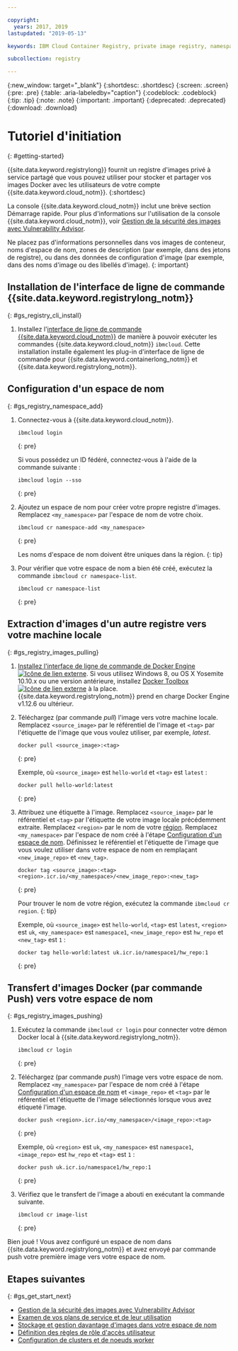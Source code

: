 ```yaml
---

copyright:
  years: 2017, 2019
lastupdated: "2019-05-13"

keywords: IBM Cloud Container Registry, private image registry, namespaces, image security, cli, namespaces, tutorial, Docker, images, registry

subcollection: registry

---
```


{:new_window: target="_blank"}
{:shortdesc: .shortdesc}
{:screen: .screen}
{:pre: .pre}
{:table: .aria-labeledby="caption"}
{:codeblock: .codeblock}
{:tip: .tip}
{:note: .note}
{:important: .important}
{:deprecated: .deprecated}
{:download: .download}

# Tutoriel d'initiation
{: #getting-started}

{{site.data.keyword.registrylong}} fournit un registre d'images privé à service partagé que vous pouvez utiliser pour stocker et partager vos images Docker avec les utilisateurs de votre compte {{site.data.keyword.cloud_notm}}.
{:shortdesc}

La console {{site.data.keyword.cloud_notm}} inclut une brève section Démarrage rapide. Pour plus d'informations sur l'utilisation de la console {{site.data.keyword.cloud_notm}}, voir [Gestion de la sécurité des images avec Vulnerability Advisor](/docs/services/va?topic=va-va_index).

Ne placez pas d'informations personnelles dans vos images de conteneur, noms d'espace de nom, zones de description (par exemple, dans des jetons de registre), ou dans des données de configuration d'image (par exemple, dans des noms d'image ou des libellés d'image).
{: important}

## Installation de l'interface de ligne de commande {{site.data.keyword.registrylong_notm}}
{: #gs_registry_cli_install}

1. Installez l'[interface de ligne de commande {{site.data.keyword.cloud_notm}}](/docs/cli?topic=cloud-cli-ibmcloud-cli#ibmcloud-cli) de manière à pouvoir exécuter les commandes {{site.data.keyword.cloud_notm}} `ibmcloud`. Cette installation installe également les plug-in d'interface de ligne de commande pour {{site.data.keyword.containerlong_notm}} et {{site.data.keyword.registrylong_notm}}.

## Configuration d'un espace de nom
{: #gs_registry_namespace_add}

1. Connectez-vous à {{site.data.keyword.cloud_notm}}.

   ```
   ibmcloud login
   ```
   {: pre}

   Si vous possédez un ID fédéré, connectez-vous à l'aide de la commande suivante :

   ```
   ibmcloud login --sso
   ```
   {: pre}

2. Ajoutez un espace de nom pour créer votre propre registre d'images. Remplacez `<my_namespace>` par l'espace de nom de votre choix.

   ```
   ibmcloud cr namespace-add <my_namespace>
   ```
   {: pre}

   Les noms d'espace de nom doivent être uniques dans la région.
   {: tip}

3. Pour vérifier que votre espace de nom a bien été créé, exécutez la commande `ibmcloud cr namespace-list`.

   ```
   ibmcloud cr namespace-list
   ```
   {: pre}

## Extraction d'images d'un autre registre vers votre machine locale
{: #gs_registry_images_pulling}

1. [Installez l'interface de ligne de commande de Docker Engine ![Icône de lien externe](../../icons/launch-glyph.svg "Icône de lien externe")](https://www.docker.com/products/docker-engine#/download). Si vous utilisez Windows 8, ou OS X Yosemite 10.10.x ou une version antérieure, installez [Docker Toolbox ![Icône de lien externe](../../icons/launch-glyph.svg "Icône de lien externe")](https://docs.docker.com/toolbox/) à la place. {{site.data.keyword.registrylong_notm}} prend en charge Docker Engine v1.12.6 ou ultérieur.

2. Téléchargez (par commande _pull_) l'image vers votre machine locale. Remplacez `<source_image>` par le référentiel de l'image et `<tag>` par l'étiquette de l'image que vous voulez utiliser, par exemple, _latest_.

   ```
   docker pull <source_image>:<tag>
   ```
   {: pre}

   Exemple, où `<source_image>` est `hello-world` et `<tag>` est `latest` :

   ```
   docker pull hello-world:latest
   ```
   {: pre}

3. Attribuez une étiquette à l'image. Remplacez `<source_image>` par le référentiel et `<tag>` par l'étiquette de votre image locale précédemment extraite. Remplacez `<region>` par le nom de votre [région](/docs/services/Registry?topic=registry-registry_overview#registry_regions). Remplacez `<my_namespace>` par l'espace de nom créé à l'étape [Configuration d'un espace de nom](#gs_registry_namespace_add). Définissez le référentiel et l'étiquette de l'image que vous voulez utiliser dans votre espace de nom en remplaçant `<new_image_repo>` et `<new_tag>`.

   ```
   docker tag <source_image>:<tag> <region>.icr.io/<my_namespace>/<new_image_repo>:<new_tag>
   ```
   {: pre}

   Pour trouver le nom de votre région, exécutez la commande `ibmcloud cr region`.
   {: tip}

   Exemple, où `<source_image>` est `hello-world`, `<tag>` est `latest`, `<region>` est `uk`, `<my_namespace>` est `namespace1`, `<new_image_repo>` est `hw_repo` et `<new_tag>` est `1` :

   ```
   docker tag hello-world:latest uk.icr.io/namespace1/hw_repo:1
   ```
   {: pre}

## Transfert d'images Docker (par commande Push) vers votre espace de nom
{: #gs_registry_images_pushing}

1. Exécutez la commande `ibmcloud cr login` pour connecter votre démon Docker local à {{site.data.keyword.registrylong_notm}}.

   ```
   ibmcloud cr login
   ```
   {: pre}

2. Téléchargez (par commande _push_) l'image vers votre espace de nom. Remplacez `<my_namespace>` par l'espace de nom créé à l'étape [Configuration d'un espace de nom](#gs_registry_namespace_add) et `<image_repo>` et `<tag>` par le référentiel et l'étiquette de l'image sélectionnés lorsque vous avez étiqueté l'image.

   ```
   docker push <region>.icr.io/<my_namespace>/<image_repo>:<tag>
   ```
   {: pre}
   
   Exemple, où `<region>` est `uk`, `<my_namespace>` est `namespace1`, `<image_repo>` est `hw_repo` et `<tag>` est `1` :

   ```
   docker push uk.icr.io/namespace1/hw_repo:1
   ```
   {: pre}

3. Vérifiez que le transfert de l'image a abouti en exécutant la commande suivante.

   ```
   ibmcloud cr image-list
   ```
   {: pre}

Bien joué ! Vous avez configuré un espace de nom dans
{{site.data.keyword.registrylong_notm}} et avez
envoyé par commande push votre première image vers votre espace de nom.

## Etapes suivantes
{: #gs_get_start_next}

- [Gestion de la sécurité des images avec Vulnerability Advisor](/docs/services/va?topic=va-va_index)
- [Examen de vos plans de service et de leur utilisation](/docs/services/Registry?topic=registry-registry_overview#registry_plans)
- [Stockage et gestion davantage d'images dans votre espace de nom](/docs/services/Registry?topic=registry-registry_images_)
- [Définition des règles de rôle d'accès utilisateur](/docs/services/Registry?topic=registry-user#user)
- [Configuration de clusters et de noeuds worker](/docs/containers?topic=containers-clusters#clusters)

